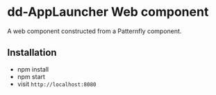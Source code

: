 # dd-AppLauncher Web component

A web component constructed from a Patternfly component.

## Installation

* npm install
* npm start
* visit `http://localhost:8080`
